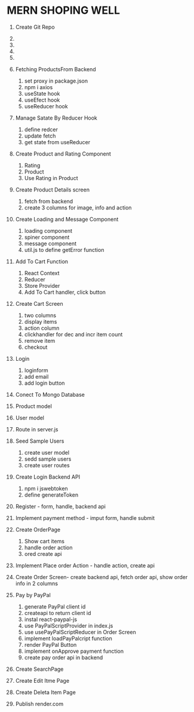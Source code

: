 # MERN SHOPING WELL

1. Create Git Repo
2. 
3. 
4. 
5. 
6. Fetching ProductsFrom Backend 
    1. set proxy in package.json
    2. npm i axios
    3. useState hook
    4. useEfect hook
    5. useReducer hook
    
7.  Manage Satate By Reducer Hook
    1. define redcer
    2. update fetch
    3. get state from useReducer 

8. Create Product and Rating Component
    1. Rating
    2. Product
    3. Use Rating in Product  

9. Create Product Details screen
    1. fetch from backend
    2. create 3 columns for image, info and action  

10. Create Loading and Message Component
    1. loading component
    2. spiner component
    3. message component
    4. util.js to define getError function

11. Add To Cart Function
    1. React Context  
    2. Reducer
    3. Store Provider
    4. Add To Cart handler, click button        

12. Create Cart Screen
    1. two columns
    2. display items
    3. action column
    4. clickhandler for dec and incr item count
    5. remove item
    6. checkout

13. Login
    1. loginform
    2. add email
    3. add login button    
    
14. Conect To Mongo Database

15. Product model

16. User model

17. Route in server.js

18. Seed Sample Users
    1. create user model
    2. sedd sample users
    3. create user routes

19. Create Login Backend API
    1. npm i jswebtoken
    2. define generateToken    

20. Register - form, handle, backend api

21. Implement payment method - imput form, handle submit

22. Create OrderPage
    1. Show cart items
    2. handle order action
    3. ored create api

23. Implement Place order Action - handle action, create api   

24. Create Order Screen- create backend api, fetch order api, show order info in 2 columns

25. Pay by PayPal
    1. generate PayPal client id
    2. createapi to return client id
    3. instal react-paypal-js
    4. use PayPalScriptProvider in index.js
    5. use usePayPalScriptReducer in Order Screen
    6. implement loadPayPalcript function
    7. render PayPal Button
    8. implement onApprove payment function 
    9. create pay order api in backend

26. Create SearchPage    

27. Create Edit Itme Page 

28. Create Deleta Item Page

29. Publish render.com  
  




